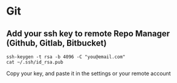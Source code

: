 # Git

## Add your ssh key to remote Repo Manager (Github, Gitlab, Bitbucket)

```shell
ssh-keygen -t rsa -b 4096 -C "you@email.com"
cat ~/.ssh/id_rsa.pub
```

Copy your key, and paste it in the settings or your remote account
